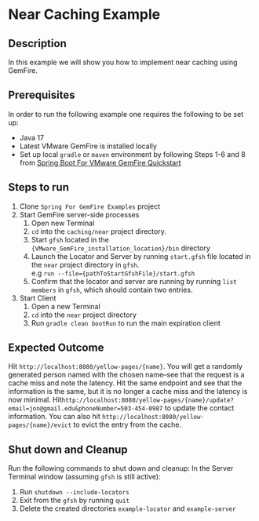 # Near Caching Example

## Description
In this example we will show you how to implement near caching using GemFire.

## Prerequisites
In order to run the following example one requires the following to be set up:
* Java 17
* Latest VMware GemFire is installed locally
* Set up local `gradle` or `maven` environment by following Steps 1-6 and 8 from [Spring Boot For VMware GemFire Quickstart](https://docs.vmware.com/en/Spring-Boot-for-VMware-GemFire/index.html#spring-boot-for-vmware-gemfire-quick-start-0)

## Steps to run
1. Clone `Spring For GemFire Examples` project
2. Start GemFire server-side processes
    1. Open new Terminal
    2. `cd` into the `caching/near` project directory.
    3. Start `gfsh` located in the `{VMware_GemFire_installation_location}/bin` directory
    4. Launch the Locator and Server by running `start.gfsh` file located in the `near` project directory in `gfsh`. <br> e.g `run --file={pathToStartGfshFile}/start.gfsh`
    5. Confirm that the locator and server are running by running `list members` in `gfsh`, which should contain two entries.
3. Start Client
    1. Open a new Terminal
    2. `cd` into the `near` project directory
    3. Run `gradle clean bootRun` to run the main expiration client


## Expected Outcome

Hit `http://localhost:8080/yellow-pages/{name}`. You will get a randomly generated person named with the chosen name–see that the request is a 
cache miss and note the latency. Hit the same endpoint and see that the information is the same, but it is no longer a 
cache miss and the latency is now minimal. Hit`http://localhost:8080/yellow-pages/{name}/update?email=jon@gmail.edu&phoneNumber=503-454-0987`
to update the contact information. You can also hit `http://localhost:8080/yellow-pages/{name}/evict` to evict the entry from the cache.

## Shut down and Cleanup
Run the following commands to shut down and cleanup:
In the Server Terminal window (assuming `gfsh` is still active):
1. Run `shutdown --include-locators`
2. Exit from the `gfsh` by running `quit`
3. Delete the created directories `example-locator` and `example-server`